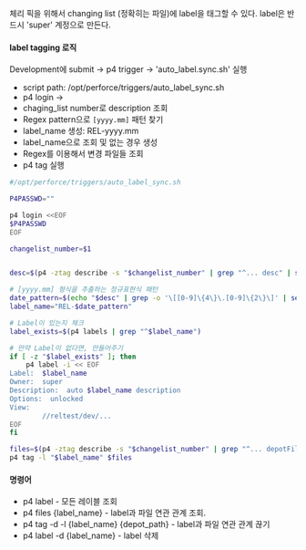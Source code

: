 
체리 픽을 위해서 changing list (정확히는 파일)에 label을 태그할 수 있다. label은 반드시 'super' 계정으로 만든다.

#### label tagging 로직
Development에 submit -> p4 trigger -> 'auto_label.sync.sh' 실행
* script path: /opt/perforce/triggers/auto_label_sync.sh
* p4 login -> 
* chaging_list number로 description 조회
* Regex pattern으로 `[yyyy.mm]` 패턴 찾기
* label_name 생성: REL-yyyy.mm
* label_name으로 조회 및 없는 경우 생성
* Regex를 이용해서 변경 파일들 조회
* p4 tag 실행

```bash
#/opt/perforce/triggers/auto_label_sync.sh

P4PASSWD=""

p4 login <<EOF
$P4PASSWD
EOF

changelist_number=$1


desc=$(p4 -ztag describe -s "$changelist_number" | grep "^... desc" | sed 's/^... desc //')

# [yyyy.mm] 형식을 추출하는 정규표현식 패턴
date_pattern=$(echo "$desc" | grep -o '\[[0-9]\{4\}\.[0-9]\{2\}\]' | sed 's/\[//;s/\]//')
label_name="REL-$date_pattern"

# Label이 있는지 체크
label_exists=$(p4 labels | grep "^$label_name")

# 만약 Label이 없다면, 만들어주기
if [ -z "$label_exists" ]; then
    p4 label -i << EOF
Label:  $label_name
Owner:  super
Description:  auto $label_name description
Options:  unlocked
View:
        //reltest/dev/...
EOF
fi

files=$(p4 -ztag describe -s "$changelist_number" | grep "^... depotFile[0-9]* " | sed 's/^... depotFile[0-9]* //' | sed "s|$|@$changelist_number|" | tr '\n' ' ')
p4 tag -l "$label_name" $files
```

#### 명령어
* p4 label - 모든 레이블 조회
* p4 files {label_name} - label과 파일 연관 관계 조회. 
* p4 tag -d -l {label_name} {depot_path} - label과 파일 연관 관계 끊기
* p4 label -d {label_name} - label 삭제
